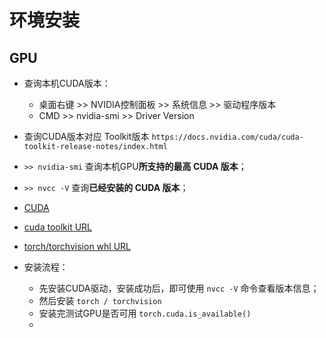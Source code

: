 # 环境安装

## GPU
- 查询本机CUDA版本：
  - 桌面右键 >> NVIDIA控制面板 >> 系统信息 >> 驱动程序版本
  - CMD >> nvidia-smi >> Driver Version
- 查询CUDA版本对应 Toolkit版本 `https://docs.nvidia.com/cuda/cuda-toolkit-release-notes/index.html`
- `>> nvidia-smi` 查询本机GPU**所支持的最高 CUDA 版本**；
- `>> nvcc -V`  查询**已经安装的 CUDA 版本**；
- [CUDA](https://www.nvidia.cn/geforce/drivers/)
- [cuda toolkit URL](https://developer.nvidia.com/cuda-toolkit-archive)
- [torch/torchvision whl URL](https://download.pytorch.org/whl/torch_stable.html)

- 安装流程：
  - 先安装CUDA驱动，安装成功后，即可使用 `nvcc -V` 命令查看版本信息；
  - 然后安装 `torch / torchvision`
  - 安装完测试GPU是否可用 `torch.cuda.is_available()`
  - 
  